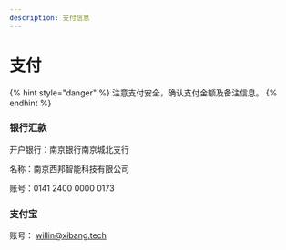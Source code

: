 ```yaml
---
description: 支付信息
---
```


# 支付

{% hint style="danger" %}
注意支付安全，确认支付金额及备注信息。
{% endhint %}

### 银行汇款

开户银行：南京银行南京城北支行

名称：南京西邦智能科技有限公司

账号：0141 2400 0000 0173

### 支付宝

账号： willin@xibang.tech

